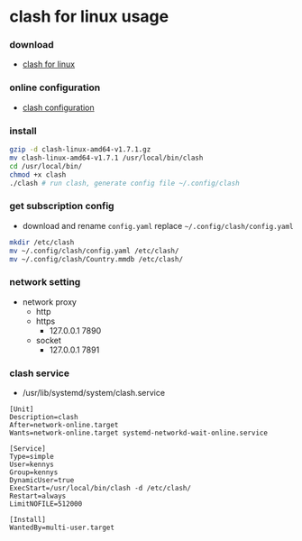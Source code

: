 # clash for linux usage

### download
- [clash for linux](https://github.com/Dreamacro/clash/releases)

### online configuration
- [clash configuration](http://clash.razord.top/#/proxies)

### install
```bash
gzip -d clash-linux-amd64-v1.7.1.gz
mv clash-linux-amd64-v1.7.1 /usr/local/bin/clash
cd /usr/local/bin/
chmod +x clash
./clash # run clash, generate config file ~/.config/clash
```

### get subscription config
- download and rename `config.yaml` replace `~/.config/clash/config.yaml`
```bash
mkdir /etc/clash
mv ~/.config/clash/config.yaml /etc/clash/
mv ~/.config/clash/Country.mmdb /etc/clash/
```

### network setting
- network proxy
    - http
    - https
        - 127.0.0.1 7890
    - socket
        - 127.0.0.1 7891

### clash service
- /usr/lib/systemd/system/clash.service
```service
[Unit] 
Description=clash
After=network-online.target
Wants=network-online.target systemd-networkd-wait-online.service
​
[Service]
Type=simple
User=kennys
Group=kennys
DynamicUser=true
ExecStart=/usr/local/bin/clash -d /etc/clash/
Restart=always
LimitNOFILE=512000
​
[Install]
WantedBy=multi-user.target
```
